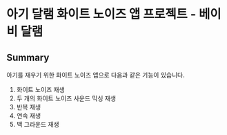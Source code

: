 # 아기 달램 화이트 노이즈 앱 프로젝트 - 베이비 달램

## Summary

아기를 재우기 위한 화이트 노이즈 앱으로 다음과 같은 기능이 있습니다.

1. 화이트 노이즈 재생
2. 두 개의 화이트 노이즈 사운드 믹싱 재생
3. 반복 재생
4. 연속 재생
5. 백 그라운드 재생
